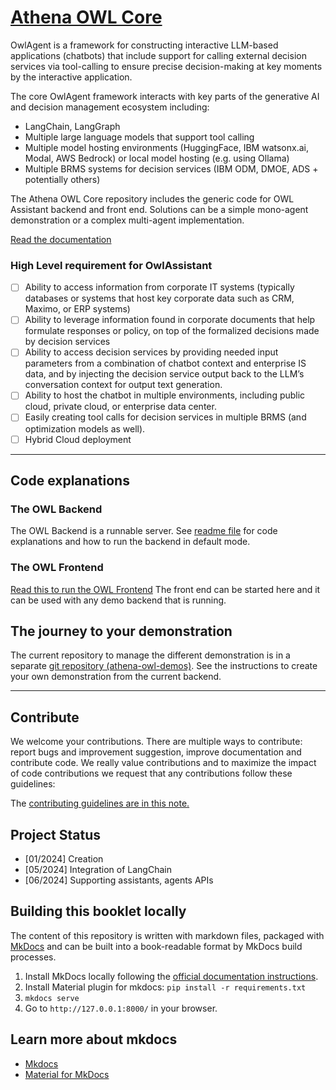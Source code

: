 # [Athena OWL Core](https://athenadecisionsystems.github.io/athena-owl-core/)

OwlAgent is a framework for constructing interactive LLM-based applications (chatbots) that include support for calling external decision services via tool-calling to ensure precise decision-making at key moments by the interactive application.

The core OwlAgent framework interacts with key parts of the generative AI and decision management ecosystem including:

* LangChain, LangGraph
* Multiple large language models that support tool calling
* Multiple model hosting environments (HuggingFace, IBM watsonx.ai, Modal, AWS Bedrock) or local model hosting (e.g. using Ollama)
* Multiple BRMS systems for decision services (IBM ODM, DMOE, ADS + potentially others)

The Athena OWL Core repository includes the generic code for OWL Assistant backend and front end. Solutions can be a simple mono-agent demonstration or a complex multi-agent implementation.

[Read the documentation](https://athenadecisionsystems.github.io/athena-owl-core/)


### High Level requirement for OwlAssistant

* [ ] Ability to access information from corporate IT systems (typically databases or systems that host key corporate data such as CRM, Maximo, or ERP systems)
* [ ] Ability to leverage information found in corporate documents that help formulate responses or policy, on top of the formalized decisions made by decision services
* [ ] Ability to access decision services by providing needed input parameters from a combination of chatbot context and enterprise IS data, and by injecting the decision service output back to the LLM’s conversation context for output text generation. 
* [ ] Ability to host the chatbot in multiple environments, including public cloud, private cloud, or enterprise data center.
* [ ] Easily creating tool calls for decision services in multiple BRMS (and optimization models as well).
* [ ] Hybrid Cloud deployment

--- 

## Code explanations

### The OWL Backend

The OWL Backend is a runnable server. See [readme file](owl-agent-backend/README.md) for  code explanations and how to run the backend in default mode.

### The OWL Frontend

[Read this to run the OWL Frontend](owl-agent-frontend/README.md)  The front end can be started here and it can be used with any demo backend that is running.

## The journey to your demonstration

The current repository to manage the different demonstration is in a separate [git repository (athena-owl-demos)](https://github.com/AthenaDecisionSystems/athena-owl-demos). See the instructions to create your own demonstration from the current backend.

---

## Contribute

We welcome your contributions. There are multiple ways to contribute: report bugs and improvement suggestion, improve documentation and contribute code.
We really value contributions and to maximize the impact of code contributions we request that any contributions follow these guidelines:

The [contributing guidelines are in this note.](./CONTRIBUTING.md)

## Project Status

* [01/2024] Creation
* [05/2024] Integration of LangChain
* [06/2024] Supporting assistants, agents APIs

## Building this booklet locally

The content of this repository is written with markdown files, packaged with [MkDocs](https://www.mkdocs.org/) and can be built into a book-readable format by MkDocs build processes.

1. Install MkDocs locally following the [official documentation instructions](https://www.mkdocs.org/#installation).
1. Install Material plugin for mkdocs:  `pip install -r requirements.txt ` 
1. `mkdocs serve`
1. Go to `http://127.0.0.1:8000/` in your browser.

## Learn more about mkdocs

* [Mkdocs](https://www.mkdocs.org/)
* [Material for MkDocs](https://squidfunk.github.io/mkdocs-material)
